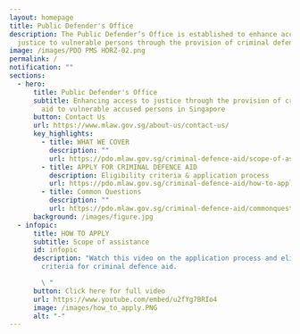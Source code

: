 ```yaml
---
layout: homepage
title: Public Defender's Office
description: The Public Defender’s Office is established to enhance access to
  justice to vulnerable persons through the provision of criminal defence aid.
image: /images/PDO PMS HORZ-02.png
permalink: /
notification: ""
sections:
  - hero:
      title: Public Defender's Office
      subtitle: Enhancing access to justice through the provision of criminal defence
        aid to vulnerable accused persons in Singapore
      button: Contact Us
      url: https://www.mlaw.gov.sg/about-us/contact-us/
      key_highlights:
        - title: WHAT WE COVER
          description: ""
          url: https://pdo.mlaw.gov.sg/criminal-defence-aid/scope-of-assistance/
        - title: APPLY FOR CRIMINAL DEFENCE AID
          description: Eligibility criteria & application process
          url: https://pdo.mlaw.gov.sg/criminal-defence-aid/how-to-apply/
        - title: Common Questions
          description: ""
          url: https://pdo.mlaw.gov.sg/criminal-defence-aid/commonquestions/
      background: /images/figure.jpg
  - infopic:
      title: HOW TO APPLY
      subtitle: Scope of assistance
      id: infopic
      description: "Watch this video on the application process and eligibility
        criteria for criminal defence aid.

        \ "
      button: Click here for full video
      url: https://www.youtube.com/embed/u2fYg7BRIo4
      image: /images/how_to_apply.PNG
      alt: "-"
---
```

